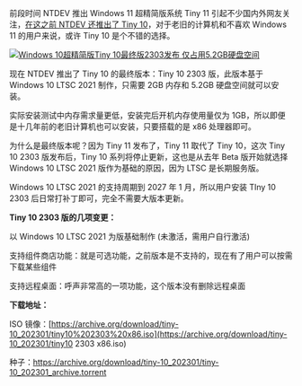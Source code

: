 前段时间 NTDEV 推出 Windows 11 超精简版系统 Tiny 11 引起不少国内外网友关注，[在这之前 NTDEV 还推出了 Tiny 10](https://www.landiannews.com/archives/93009.html)，对于老旧的计算机和不喜欢 Windows 11 的用户来说，或许 Tiny 10 是个不错的选择。

[![Windows 10超精简版Tiny 10最终版2303发布 仅占用5.2GB硬盘空间](https://kiwi4814-1256211473.cos.ap-nanjing.myqcloud.com/img/97828.webp)](https://img.lancdn.com/landian/2023/03/97828.png)

现在 NTDEV 推出了 Tiny 10 的最终版本：Tiny 10 2303 版，此版本基于 Windows 10 LTSC 2021 制作，只需要 2GB 内存和 5.2GB 硬盘空间就可以安装。

实际安装测试中内存需求量更低，安装完后开机内存使用量仅为 1GB，所以即便是十几年前的老旧计算机也可以安装，只要搭载的是 x86 处理器即可。

为什么是最终版本呢？因为 Tiny 11 发布了，Tiny 11 取代了 Tiny 10，这次 Tiny 10 2303 版发布后，Tiny 10 系列将停止更新，这也是从去年 Beta 版开始就选择 Windows 10 LTSC 2021 版作为基础的原因，因为 LTSC 是长期服务版。

Windows 10 LTSC 2021 的支持周期到 2027 年 1 月，所以用户安装 TIny 10 2303 后日常打补丁即可，完全不需要大版本更新。

**Tiny 10 2303 版的几项变更：**

以 Windows 10 LTSC 2021 为版基础制作 (未激活，需用户自行激活)

支持组件商店功能：就是可选功能，之前版本是不支持的，现在有了用户可以按需下载某些组件

支持远程桌面：呼声非常高的一项功能，这个版本没有删除远程桌面

**下载地址：**

ISO 镜像：[https://archive.org/download/tiny-10_202301/tiny10%202303%20x86.iso](https://archive.org/download/tiny-10_202301/tiny10 2303 x86.iso)

种子：https://archive.org/download/tiny-10_202301/tiny-10_202301_archive.torrent